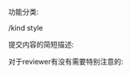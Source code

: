 功能分类:

/kind style

提交内容的简短描述:
<!-- title -->

>

<!-- end title -->
对于reviewer有没有需要特别注意的:
<!-- note -->

>

<!-- end note -->
